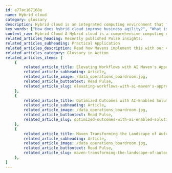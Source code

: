 ```yaml
---
id: e77ac167168e
name: Hybrid cloud
category: glossary
description: Hybrid cloud is an integrated computing environment that fuses on-premise, private, and public clouds to provide superior business agility, enabling enterprises to seamlessly manage data, applications, and IT processes while navigating the complexities of digital transformation.
key_words: ["How does hybrid cloud improve business agility?", "What is hybrid cloud computing environment?", "Why is hybrid cloud important for digital transformation?", "How does hybrid cloud support customer experience?", "What are the competitive advantages of hybrid cloud?", "What challenges come with implementing a hybrid cloud strategy?", "How does hybrid cloud facilitate the transition of legacy applications?", "How can hybrid cloud modernize core business platforms?", "What are the resource challenges in adopting hybrid cloud?", "How does Maven Technologies assist with hybrid cloud integration?"]
content_raw: Hybrid Cloud A Hybrid cloud is a comprehensive computing environment that harmoniously utilises a mix of on-premise, private cloud, and public cloud services. This optimised combination houses an organization’s data and applications, shifting the paradigm of how infrastructure and applications are deployed. This new approach has emerged from the continued digital transformation of businesses, offering improved business agility and effective support for customer experience and competitive advantage-focused business priorities. The core business benefit of a hybrid cloud is its ability to offer unmatched agility, accelerating an enterprise's ability to adapt, pivot and transfer data and applications as required. This adaptive environment facilitates seamless, secure orchestration of workloads across a diverse range of cloud landing zones. Therefore, a hybrid cloud-based strategy can spearhead the efficient transition of legacy applications, modernisation of core platforms, and creation of an agile IT backbone to support future workflows and processes. However, the journey to implement an effective hybrid cloud strategy comes with its unique set of challenges. These hurdles include strained resources, delivery delays, dependencies on legacy infrastructure, and most crucially, lack of strategic business and technical partnerships. Many organizations find themselves struggling to bridge the gap between what optimally should be done versus what actually can be done. The primary culprit for this disparity is the scarcity of appropriate resources like technically proficient IT staff and required technologies. Despite these challenges, Maven Technologies is perfectly poised to help your business navigate through this complex journey. Our pool of experienced professionals will enable you to leverage the business benefit of hybrid cloud technology. We work in tandem with your vision and business objectives to develop customised, scalable, and efficient solutions, while overcoming obstacles and delivering value. Unlock productivity and reshape your business for the modern world with Maven Technologies' reliable, elite technology solutions.
related_articles_heading: Recently published Pulse insights.
related_articles_subheading: Practical Application
related_articles_description: Read how Mavens implement this with our clients.
related_articles_category: Glossary in Action
related_articles_items: [
	{
		related_article_title: Elevating Workflows with AI Maven's Approach,
		related_article_subheading: Article,
		related_article_image: /data_operations_boardroom.jpg,
		related_article_buttontext: Read Pulse,
		related_article_slug: elevating-workflows-with-ai-maven's-approach
	},
	{
		related_article_title: Optimized Outcomes with AI-Enabled Solutions,
		related_article_subheading: Article,
		related_article_image: /data_operations_boardroom.jpg,
		related_article_buttontext: Read Pulse,
		related_article_slug: optimized-outcomes-with-ai-enabled-solutions
	},
	{
		related_article_title: Maven Transforming the Landscape of Autonomous Vehicles,
		related_article_subheading: Article,
		related_article_image: /data_operations_boardroom.jpg,
		related_article_buttontext: Read Pulse,
		related_article_slug: maven-transforming-the-landscape-of-autonomous-vehicles
	},
]
---
```

